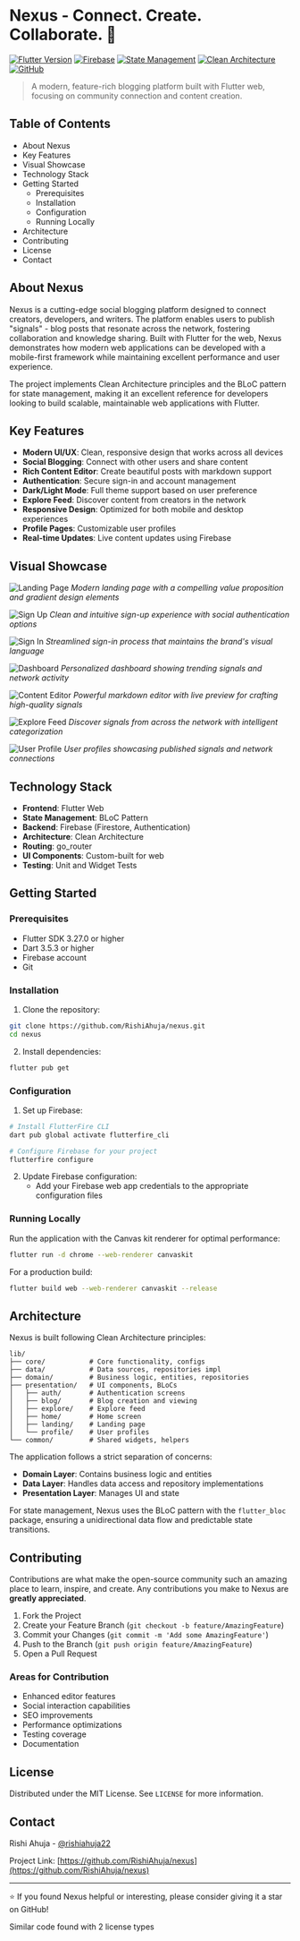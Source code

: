 # Nexus - Connect. Create. Collaborate. 🚀

[![Flutter Version](https://img.shields.io/badge/Flutter-3.x-blue.svg)](https://flutter.dev)
[![Firebase](https://img.shields.io/badge/Firebase-Enabled-orange.svg)](https://firebase.google.com)
[![State Management](https://img.shields.io/badge/Bloc-8.x-purple.svg)](https://bloclibrary.dev)
[![Clean Architecture](https://img.shields.io/badge/Clean%20Architecture-Implemented-blue.svg)]()
[![GitHub](https://img.shields.io/github/stars/RishiAhuja/nexus?style=social)](https://github.com/RishiAhuja/nexus)

> A modern, feature-rich blogging platform built with Flutter web, focusing on community connection and content creation.

## Table of Contents

- About Nexus
- Key Features
- Visual Showcase
- Technology Stack
- Getting Started
  - Prerequisites
  - Installation
  - Configuration
  - Running Locally
- Architecture
- Contributing
- License
- Contact

## About Nexus

Nexus is a cutting-edge social blogging platform designed to connect creators, developers, and writers. The platform enables users to publish "signals" - blog posts that resonate across the network, fostering collaboration and knowledge sharing. Built with Flutter for the web, Nexus demonstrates how modern web applications can be developed with a mobile-first framework while maintaining excellent performance and user experience.

The project implements Clean Architecture principles and the BLoC pattern for state management, making it an excellent reference for developers looking to build scalable, maintainable web applications with Flutter.

## Key Features

- **Modern UI/UX**: Clean, responsive design that works across all devices
- **Social Blogging**: Connect with other users and share content
- **Rich Content Editor**: Create beautiful posts with markdown support
- **Authentication**: Secure sign-in and account management
- **Dark/Light Mode**: Full theme support based on user preference
- **Explore Feed**: Discover content from creators in the network
- **Responsive Design**: Optimized for both mobile and desktop experiences
- **Profile Pages**: Customizable user profiles
- **Real-time Updates**: Live content updates using Firebase

## Visual Showcase

![Landing Page](/assets/screenshots/nexus/landing.png)
*Modern landing page with a compelling value proposition and gradient design elements*

![Sign Up](/assets/screenshots/nexus/signup.png)
*Clean and intuitive sign-up experience with social authentication options*

![Sign In](/assets/screenshots/nexus/signin.png)
*Streamlined sign-in process that maintains the brand's visual language*

![Dashboard](/assets/screenshots/nexus/dashboard.png)
*Personalized dashboard showing trending signals and network activity*

![Content Editor](/assets/screenshots/nexus/editor.png)
*Powerful markdown editor with live preview for crafting high-quality signals*

![Explore Feed](/assets/screenshots/nexus/explore.png)
*Discover signals from across the network with intelligent categorization*

![User Profile](/assets/screenshots/nexus/profile.png)
*User profiles showcasing published signals and network connections*

## Technology Stack

- **Frontend**: Flutter Web
- **State Management**: BLoC Pattern
- **Backend**: Firebase (Firestore, Authentication)
- **Architecture**: Clean Architecture
- **Routing**: go_router
- **UI Components**: Custom-built for web
- **Testing**: Unit and Widget Tests

## Getting Started

### Prerequisites

- Flutter SDK 3.27.0 or higher
- Dart 3.5.3 or higher
- Firebase account
- Git

### Installation

1. Clone the repository:

```bash
git clone https://github.com/RishiAhuja/nexus.git
cd nexus
```

2. Install dependencies:

```bash
flutter pub get
```

### Configuration

1. Set up Firebase:

```bash
# Install FlutterFire CLI
dart pub global activate flutterfire_cli

# Configure Firebase for your project
flutterfire configure
```

2. Update Firebase configuration:
   - Add your Firebase web app credentials to the appropriate configuration files

### Running Locally

Run the application with the Canvas kit renderer for optimal performance:

```bash
flutter run -d chrome --web-renderer canvaskit
```

For a production build:

```bash
flutter build web --web-renderer canvaskit --release
```

## Architecture

Nexus is built following Clean Architecture principles:

```
lib/
├── core/           # Core functionality, configs
├── data/           # Data sources, repositories impl
├── domain/         # Business logic, entities, repositories
├── presentation/   # UI components, BLoCs
│   ├── auth/       # Authentication screens
│   ├── blog/       # Blog creation and viewing
│   ├── explore/    # Explore feed
│   ├── home/       # Home screen
│   ├── landing/    # Landing page
│   └── profile/    # User profiles
└── common/         # Shared widgets, helpers
```

The application follows a strict separation of concerns:

- **Domain Layer**: Contains business logic and entities
- **Data Layer**: Handles data access and repository implementations
- **Presentation Layer**: Manages UI and state

For state management, Nexus uses the BLoC pattern with the `flutter_bloc` package, ensuring a unidirectional data flow and predictable state transitions.

## Contributing

Contributions are what make the open-source community such an amazing place to learn, inspire, and create. Any contributions you make to Nexus are **greatly appreciated**.

1. Fork the Project
2. Create your Feature Branch (`git checkout -b feature/AmazingFeature`)
3. Commit your Changes (`git commit -m 'Add some AmazingFeature'`)
4. Push to the Branch (`git push origin feature/AmazingFeature`)
5. Open a Pull Request

### Areas for Contribution

- Enhanced editor features
- Social interaction capabilities
- SEO improvements
- Performance optimizations
- Testing coverage
- Documentation

## License

Distributed under the MIT License. See `LICENSE` for more information.

## Contact

Rishi Ahuja - [@rishiahuja22](https://twitter.com/rishiahuja22)

Project Link: [https://github.com/RishiAhuja/nexus](https://github.com/RishiAhuja/nexus)

---

⭐ If you found Nexus helpful or interesting, please consider giving it a star on GitHub!

Similar code found with 2 license types